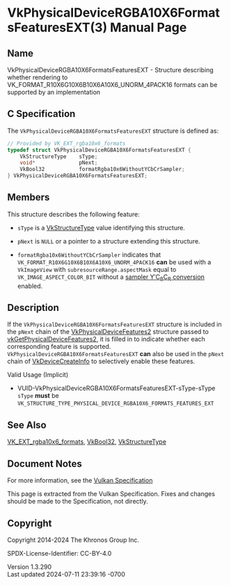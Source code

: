 # VkPhysicalDeviceRGBA10X6FormatsFeaturesEXT(3) Manual Page

## Name

VkPhysicalDeviceRGBA10X6FormatsFeaturesEXT - Structure describing
whether rendering to VK_FORMAT_R10X6G10X6B10X6A10X6_UNORM_4PACK16
formats can be supported by an implementation



## <a href="#_c_specification" class="anchor"></a>C Specification

The `VkPhysicalDeviceRGBA10X6FormatsFeaturesEXT` structure is defined
as:

``` c
// Provided by VK_EXT_rgba10x6_formats
typedef struct VkPhysicalDeviceRGBA10X6FormatsFeaturesEXT {
    VkStructureType    sType;
    void*              pNext;
    VkBool32           formatRgba10x6WithoutYCbCrSampler;
} VkPhysicalDeviceRGBA10X6FormatsFeaturesEXT;
```

## <a href="#_members" class="anchor"></a>Members

This structure describes the following feature:

- `sType` is a [VkStructureType](https://registry.khronos.org/vulkan/specs/1.3-extensions/man/html/VkStructureType.html) value identifying
  this structure.

- `pNext` is `NULL` or a pointer to a structure extending this
  structure.

- <span id="features-formatRgba10x6WithoutYCbCrSampler"></span>
  `formatRgba10x6WithoutYCbCrSampler` indicates that
  `VK_FORMAT_R10X6G10X6B10X6A10X6_UNORM_4PACK16` **can** be used with a
  `VkImageView` with `subresourceRange.aspectMask` equal to
  `VK_IMAGE_ASPECT_COLOR_BIT` without a <a
  href="https://registry.khronos.org/vulkan/specs/1.3-extensions/html/vkspec.html#samplers-YCbCr-conversion"
  target="_blank" rel="noopener">sampler Y′C<sub>B</sub>C<sub>R</sub>
  conversion</a> enabled.

## <a href="#_description" class="anchor"></a>Description

If the `VkPhysicalDeviceRGBA10X6FormatsFeaturesEXT` structure is
included in the `pNext` chain of the
[VkPhysicalDeviceFeatures2](https://registry.khronos.org/vulkan/specs/1.3-extensions/man/html/VkPhysicalDeviceFeatures2.html) structure
passed to
[vkGetPhysicalDeviceFeatures2](https://registry.khronos.org/vulkan/specs/1.3-extensions/man/html/vkGetPhysicalDeviceFeatures2.html), it is
filled in to indicate whether each corresponding feature is supported.
`VkPhysicalDeviceRGBA10X6FormatsFeaturesEXT` **can** also be used in the
`pNext` chain of [VkDeviceCreateInfo](https://registry.khronos.org/vulkan/specs/1.3-extensions/man/html/VkDeviceCreateInfo.html) to
selectively enable these features.

Valid Usage (Implicit)

- <a href="#VUID-VkPhysicalDeviceRGBA10X6FormatsFeaturesEXT-sType-sType"
  id="VUID-VkPhysicalDeviceRGBA10X6FormatsFeaturesEXT-sType-sType"></a>
  VUID-VkPhysicalDeviceRGBA10X6FormatsFeaturesEXT-sType-sType  
  `sType` **must** be
  `VK_STRUCTURE_TYPE_PHYSICAL_DEVICE_RGBA10X6_FORMATS_FEATURES_EXT`

## <a href="#_see_also" class="anchor"></a>See Also

[VK_EXT_rgba10x6_formats](https://registry.khronos.org/vulkan/specs/1.3-extensions/man/html/VK_EXT_rgba10x6_formats.html),
[VkBool32](https://registry.khronos.org/vulkan/specs/1.3-extensions/man/html/VkBool32.html), [VkStructureType](https://registry.khronos.org/vulkan/specs/1.3-extensions/man/html/VkStructureType.html)

## <a href="#_document_notes" class="anchor"></a>Document Notes

For more information, see the <a
href="https://registry.khronos.org/vulkan/specs/1.3-extensions/html/vkspec.html#VkPhysicalDeviceRGBA10X6FormatsFeaturesEXT"
target="_blank" rel="noopener">Vulkan Specification</a>

This page is extracted from the Vulkan Specification. Fixes and changes
should be made to the Specification, not directly.

## <a href="#_copyright" class="anchor"></a>Copyright

Copyright 2014-2024 The Khronos Group Inc.

SPDX-License-Identifier: CC-BY-4.0

Version 1.3.290  
Last updated 2024-07-11 23:39:16 -0700
